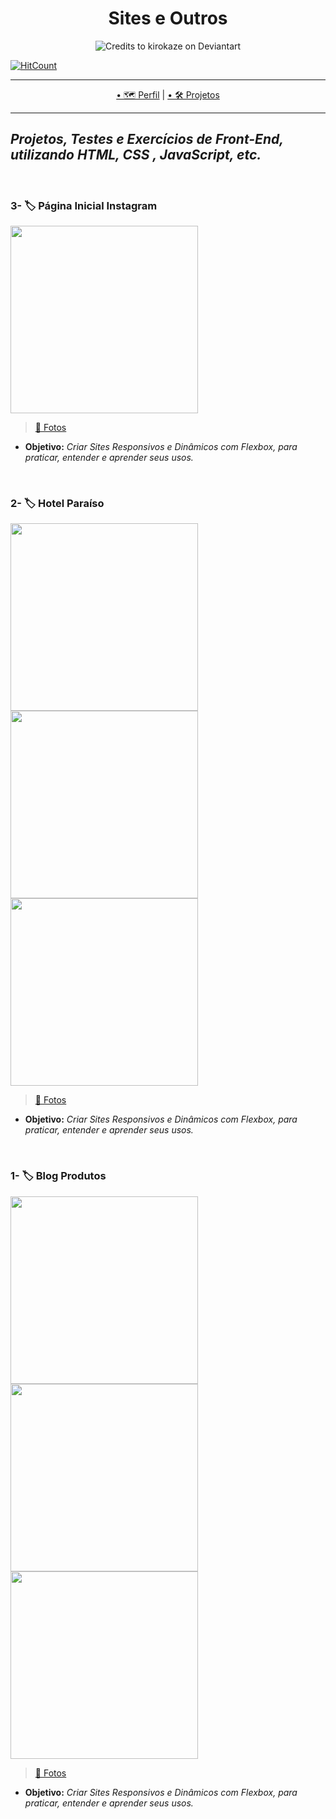 <h1 align="center">Sites e Outros</h1>

<p align="center">
  <img src="https://images-wixmp-ed30a86b8c4ca887773594c2.wixmp.com/f/12cbe8a4-f55c-4b40-85bb-d8e1405e7b84/d927ec2-1487c3ad-5d81-4898-b78e-ee98f0e369a8.png?token=eyJ0eXAiOiJKV1QiLCJhbGciOiJIUzI1NiJ9.eyJzdWIiOiJ1cm46YXBwOiIsImlzcyI6InVybjphcHA6Iiwib2JqIjpbW3sicGF0aCI6IlwvZlwvMTJjYmU4YTQtZjU1Yy00YjQwLTg1YmItZDhlMTQwNWU3Yjg0XC9kOTI3ZWMyLTE0ODdjM2FkLTVkODEtNDg5OC1iNzhlLWVlOThmMGUzNjlhOC5wbmcifV1dLCJhdWQiOlsidXJuOnNlcnZpY2U6ZmlsZS5kb3dubG9hZCJdfQ.a4xikg8Y2oXQ90B2dX_BrDy108dT92P0uSOcIcwjKkA" alt="Credits to kirokaze on Deviantart"
</P>

[![HitCount](http://hits.dwyl.com/Guilherme-G-Cadilhe/Guilherme-G-Cadlihe.svg)](http://hits.dwyl.com/Guilherme-G-Cadilhe/Guilherme-G-Cadlihe)

---

<p align="center">
  <a href="https://github.com/Guilherme-G-Cadilhe">• 🗺 Perfil</a> |
   <a href="https://github.com/Guilherme-G-Cadilhe/Projetos">• 🛠️ Projetos</a> 
</p>

---
*Projetos, Testes e Exercícios de Front-End, utilizando HTML, CSS , JavaScript, etc.*
---
<br>


### 3- 🏷️ Página Inicial Instagram

<img width="300" src="hhttps://puu.sh/H8h3G/d0beccee83.jpg">


> <a href="https://www.evernote.com/l/As-x8L7cbnBJPr4MRlTVlzvmrGKt_f28lS8/"> 🧱 Fotos</a> <br>
- **Objetivo:** *Criar Sites Responsivos e Dinâmicos com Flexbox, para praticar, entender e aprender seus usos.*
  

<br>

### 2- 🏷️ Hotel Paraíso

<img width="300" src="https://puu.sh/H7SJ3/55d42873e2.jpg"> <img width="300" src="https://puu.sh/H7SK5/578909a5e4.jpg"> <img width="300" src="https://puu.sh/H7SKR/66799cc0ce.jpg">


> <a href="https://www.evernote.com/l/As9udb353AxBvYQEnkRMkaN-yZvN85h8EGc/"> 🧱 Fotos</a> <br>
- **Objetivo:** *Criar Sites Responsivos e Dinâmicos com Flexbox, para praticar, entender e aprender seus usos.*
  

<br>

### 1- 🏷️ Blog Produtos

<img width="300" src="http://puu.sh/GTcG2/c95b3d4fec.jpg"> <img width="300" src="http://puu.sh/GTcHf/ed2f80eb71.jpg"> <img width="300" src="http://puu.sh/GTcI2/bbffb13c6b.jpg">


> <a href="https://www.evernote.com/l/As8iGhW0jtdGW5e7cmfRL7oiqouWZuStQYE/"> 🧱 Fotos</a> <br>
- **Objetivo:** *Criar Sites Responsivos e Dinâmicos com Flexbox, para praticar, entender e aprender seus usos.*
  
